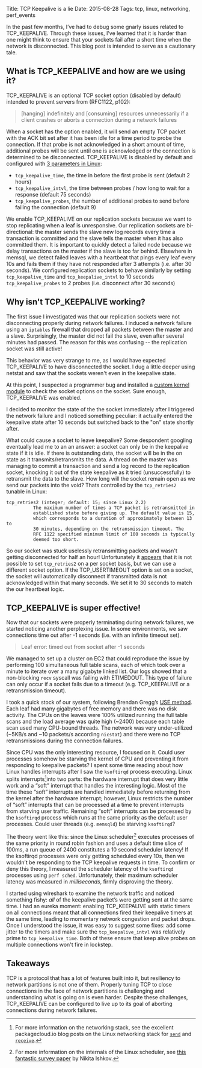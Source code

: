 Title: TCP Keepalive is a lie
Date: 2015-08-28
Tags: tcp, linux, networking, perf_events

In the past few months, I’ve had to debug some gnarly issues related to TCP_KEEPALIVE. Through these issues, I’ve learned that it is harder than one might think to ensure that your sockets fail after a short time when the network is disconnected. This blog post is intended to serve as a cautionary tale.

## What is TCP_KEEPALIVE and how are we using it?

TCP_KEEPALIVE is an optional TCP socket option (disabled by default) intended to prevent servers from (RFC1122, p102):

> [hanging] indefinitely and [consuming] resources unnecessarily if a client crashes or aborts a connection during a network failures

When a socket has the option enabled, it will send an empty TCP packet with the ACK bit set after it has been idle for a time period to probe the connection. If that probe is not acknowledged in a short amount of time, additional probes will be sent until one is acknowledged or the connection is determined to be disconnected. TCP_KEEPALIVE is disabled by default and configured with [3 parameters in Linux](http://tldp.org/HOWTO/TCP-Keepalive-HOWTO/usingkeepalive.html):

 - `tcp_keepalive_time`, the time in before the first probe is sent (default 2 hours)
 - `tcp_keepalive_intvl`, the time between probes / how long to wait for a response (default 75 seconds)
 - `tcp_keepalive_probes`, the number of additional probes to send before failing the connection (default 9)

We enable TCP_KEEPALIVE on our replication sockets because we want to stop replicating when a leaf is unresponsive. Our replication sockets are bi-directional: the master sends the slave new log records every time a transaction is committed and the slave tells the master when it has also committed them. It is important to quickly detect a failed node because we delay transactions on the master if the slave is too far behind. Elsewhere in memsql, we detect failed leaves with a heartbeat that pings every leaf every 10s and fails them if they have not responded after 3 attempts (i.e. after 30 seconds). We configured replication sockets to behave similarly by setting `tcp_keepalive_time` and `tcp_keepalive_intvl` to 10 seconds `tcp_keepalive_probes` to 2 probes (i.e. disconnect after 30 seconds)

## Why isn't TCP_KEEPALIVE working?

The first issue I investigated was that our replication sockets were not disconnecting properly during network failures. I induced a network failure using an `iptables` firewall that dropped all packets between the master and a slave. Surprisingly, the master did not fail the slave, even after several minutes had passed. The reason for this was confusing -- the replication socket was still active!

This behavior was very strange to me, as I would have expected TCP_KEEPALIVE to have disconnected the socket. I dug a little deeper using netstat and saw that the sockets weren't even in the keepalive state.

At this point, I suspected a programmer bug and installed a [custom kernel module](https://github.com/veithen/knetstat) to check the socket options on the socket. Sure enough, TCP_KEEPALIVE was enabled.

I decided to monitor the state of the the socket immediately after I triggered the network failure and I noticed something peculiar: it actually entered the keepalive state after 10 seconds but switched back to the "on" state shortly after.

What could cause a socket to leave keepalive? Some despondent googling eventually lead me to an an answer: a socket can only be in the keepalive state if it is idle. If there is outstanding data, the socket will be in the on state as it transmits/retransmits the data. A thread on the master was managing to commit a transaction and send a log record to the replication socket, knocking it out of the state keepalive as it tried (unsuccessfully) to retransmit the data to the slave. How long will the socket remain open as we send our packets into the void? Thats controlled by the `tcp_retries2` tunable in Linux:

	tcp_retries2 (integer; default: 15; since Linux 2.2)
		      The maximum number of times a TCP packet is retransmitted in
		      established state before giving up. The default value is 15,
		      which corresponds to a duration of approximately between 13 to
		      30 minutes, depending on the retransmission timeout. The
		      RFC 1122 specified minimum limit of 100 seconds is typically
		      deemed too short.

So our socket was stuck uselessly retransmitting packets and wasn't getting disconnected for half an hour! Unfortunately it [appears](http://stackoverflow.com/a/5907951/447288) that it is not possible to set `tcp_retries2` on a per socket basis, but we can use a different socket option. If the TCP_USERTIMEOUT option is set on a socket, the socket will automatically disconnect if transmitted data is not acknowledged within that many seconds. We set it to 30 seconds to match the our heartbeat logic.

## TCP_KEEPALIVE is super effective!

Now that our sockets were properly terminating during network failures, we started noticing another perplexing issue. In some environments, we saw connections time out after -1 seconds (i.e. with an infinite timeout set). 

> Leaf error: timed out from socket after -1 seconds

We managed to set up a cluster on EC2 that could reproduce the issue by performing 100 simultaneous full table scans, each of which took over a minute to iterate over a many gigabyte linked list. Our logs showed that a non-blocking `recv` syscall was failing with ETIMEDOUT. This type of failure can only occur if a socket fails due to a timeout (e.g. TCP_KEEPALIVE or a retransmission timeout).

I took a quick stock of our system, following Brendan Gregg’s [USE method](http://www.brendangregg.com/usemethod.html). Each leaf had many gigabytes of free memory and there was no disk activity. The CPUs on the leaves were 100% utilized running the full table scans and the load average was quite high (~2400) because each table scan used many CPU-bound threads. The network was very under-utilized (~5KB/s and ~10 packets/s according `nicstat`) and there were no TCP retransmissions during the connection failures.

Since CPU was the only interesting resource, I focused on it. Could user processes somehow be starving the kernel of CPU and preventing it from responding to keepalive packets? I spent some time reading about how Linux handles interrupts after I saw the `ksoftirqd` process executing. Linux splits interrupts[^1]into two parts: the hardware interrupt that does very little work and a “soft” interrupt that handles the interesting logic. Most of the time these “soft” interrupts are handled immediately before returning from the kernel after the hardware interrupt; however, Linux restricts the number of “soft” interrupts that can be processed at a time to prevent interrupts from starving user traffic. Remaining “soft” interrupts can be processed by the `ksoftirqd` process which runs at the same priority as the default user processes. Could user threads (e.g. `memsqld`) be starving `ksoftirqd`?

[^1]: For more information on the networking stack, see the excellent packagecloud.io blog posts on the Linux networking stack for [`send`](https://blog.packagecloud.io/eng/2017/02/06/monitoring-tuning-linux-networking-stack-sending-data/) and [`receive`](https://blog.packagecloud.io/eng/2016/06/22/monitoring-tuning-linux-networking-stack-receiving-data/).

The theory went like this: since the Linux scheduler[^2] executes processes of the same priority in round robin fashion and uses a default time slice of 100ms, a run queue of 2400 constitutes a 10 second scheduler latency! If the ksoftirqd processes were only getting scheduled every 10s, then we wouldn’t be responding to the TCP keepalive requests in time. To confirm or deny this theory, I measured the scheduler latency of the `ksoftirqd` processes using `perf sched`. Unfortunately, their maximum scheduler latency was measured in _milliseconds_, firmly disproving the theory.

[^2]: For more information on the internals of the Linux scheduler, see [this fantastic survey paper](https://tampub.uta.fi/bitstream/handle/10024/96864/GRADU-1428493916.pdf) by Nikita Ishkov.

I started using wireshark to examine the network traffic and noticed something fishy: _all_ of the keepalive packet’s were getting sent at the same time. I had an eureka moment: enabling TCP_KEEPALIVE with static timers on all connections meant that all connections fired their keepalive timers at the same time, leading to momentary network congestion and packet drops. Once I understood the issue, it was easy to suggest some fixes: add some jitter to the timers and make sure the `tcp_keepalive_intvl` was relatively prime to `tcp_keepalive_time`. Both of these ensure that keep alive probes on multiple connections won't fire in lockstep.

## Takeaways

TCP is a protocol that has a lot of features built into it, but resiliency to network partitions is not one of them. Properly tuning TCP to close connections in the face of network partitions is challenging and understanding what is going on is even harder.  Despite these challenges, TCP_KEEPALIVE can be configured to live up to its goal of aborting connections during network failures.
